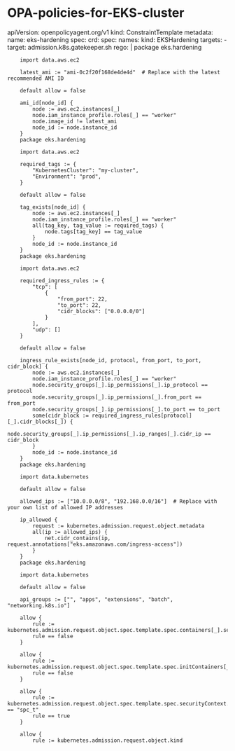 # OPA-policies-for-EKS-cluster

apiVersion: openpolicyagent.org/v1
kind: ConstraintTemplate
metadata:
  name: eks-hardening
spec:
  crd:
    spec:
      names:
        kind: EKSHardening
  targets:
    - target: admission.k8s.gatekeeper.sh
      rego: |
        package eks.hardening

        import data.aws.ec2

        latest_ami := "ami-0c2f20f168de4de4d"  # Replace with the latest recommended AMI ID

        default allow = false

        ami_id[node_id] {
            node := aws.ec2.instances[_]
            node.iam_instance_profile.roles[_] == "worker"
            node.image_id != latest_ami
            node_id := node.instance_id
        }
        package eks.hardening

        import data.aws.ec2

        required_tags := {
            "KubernetesCluster": "my-cluster",
            "Environment": "prod",
        }

        default allow = false

        tag_exists[node_id] {
            node := aws.ec2.instances[_]
            node.iam_instance_profile.roles[_] == "worker"
            all(tag_key, tag_value := required_tags) {
                node.tags[tag_key] == tag_value
            }
            node_id := node.instance_id
        }
        package eks.hardening

        import data.aws.ec2

        required_ingress_rules := {
            "tcp": [
                {
                    "from_port": 22,
                    "to_port": 22,
                    "cidr_blocks": ["0.0.0.0/0"]
                }
            ],
            "udp": []
        }

        default allow = false

        ingress_rule_exists[node_id, protocol, from_port, to_port, cidr_block] {
            node := aws.ec2.instances[_]
            node.iam_instance_profile.roles[_] == "worker"
            node.security_groups[_].ip_permissions[_].ip_protocol == protocol
            node.security_groups[_].ip_permissions[_].from_port == from_port
            node.security_groups[_].ip_permissions[_].to_port == to_port
            some(cidr_block := required_ingress_rules[protocol][_].cidr_blocks[_]) {
                node.security_groups[_].ip_permissions[_].ip_ranges[_].cidr_ip == cidr_block
            }
            node_id := node.instance_id
        }
        package eks.hardening

        import data.kubernetes

        default allow = false

        allowed_ips := ["10.0.0.0/8", "192.168.0.0/16"]  # Replace with your own list of allowed IP addresses

        ip_allowed {
            request := kubernetes.admission.request.object.metadata
            all(ip := allowed_ips) {
                net.cidr_contains(ip, request.annotations["eks.amazonaws.com/ingress-access"])
            }
        }
        package eks.hardening

        import data.kubernetes

        default allow = false

        api_groups := ["", "apps", "extensions", "batch", "networking.k8s.io"]

        allow {
            rule := kubernetes.admission.request.object.spec.template.spec.containers[_].securityContext.privileged
            rule == false
        }

        allow {
            rule := kubernetes.admission.request.object.spec.template.spec.initContainers[_].securityContext.privileged
            rule == false
        }

        allow {
            rule := kubernetes.admission.request.object.spec.template.spec.securityContext.seLinuxOptions.type == "spc_t"
            rule == true
        }

        allow {
            rule := kubernetes.admission.request.object.kind
